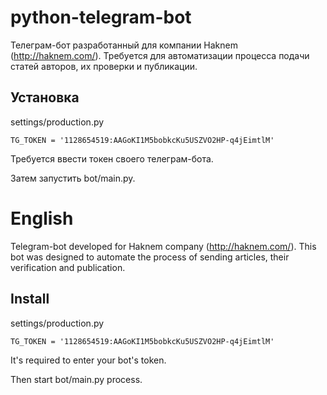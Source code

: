 # python-telegram-bot
Телеграм-бот разработанный для компании Haknem (http://haknem.com/). Требуется для автоматизации процесса подачи статей авторов, их проверки и публикации.
## Установка
settings/production.py

`TG_TOKEN = '1128654519:AAGoKI1M5bobkcKu5USZVO2HP-q4jEimtlM'`

Требуется ввести токен своего телеграм-бота.

Затем запустить bot/main.py.

# English
Telegram-bot developed for Haknem company (http://haknem.com/). This bot was designed to automate the process of sending articles, their verification and publication. 
## Install
settings/production.py

`TG_TOKEN = '1128654519:AAGoKI1M5bobkcKu5USZVO2HP-q4jEimtlM'`

It's required to enter your bot's token.

Then start bot/main.py process.